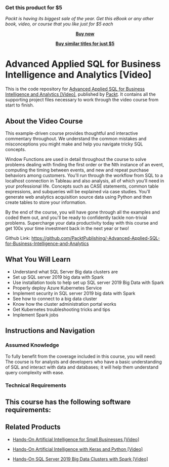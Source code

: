 
### Get this product for $5

<i>Packt is having its biggest sale of the year. Get this eBook or any other book, video, or course that you like just for $5 each</i>


<b><p align='center'>[Buy now](https://packt.link/9781788470803)</p></b>


<b><p align='center'>[Buy similar titles for just $5](https://subscription.packtpub.com/search)</p></b>


# Advanced Applied SQL for Business Intelligence and Analytics [Video]
This is the code repository for [Advanced Applied SQL for Business Intelligence and Analytics [Video]](https://www.packtpub.com/application-development/advanced-applied-sql-business-intelligence-and-analytics-video?utm_source=github&utm_medium=repository&utm_campaign=9781788470803), published by [Packt](https://www.packtpub.com/?utm_source=github). It contains all the supporting project files necessary to work through the video course from start to finish.
## About the Video Course
This example-driven course provides thoughtful and interactive commentary throughout. We understand the common mistakes and misconceptions you might make and help you navigate tricky SQL concepts.

Window Functions are used in detail throughout the course to solve problems dealing with finding the first order or the Nth instance of an event, computing the timing between events, and new and repeat purchase behaviors among customers. You'll run through the workflow from SQL to a localhost connection in Tableau and also analysis, all of which you'll need in your professional life. Concepts such as CASE statements, common table expressions, and subqueries will be explained via case studies. You'll generate web analytics acquisition source data using Python and then create tables to store your information.

By the end of the course, you will have gone through all the examples and coded them out, and you'll be ready to confidently tackle non-trivial problems. Supercharge your data productivity today with this course and get 100x your time investment back in the next year or two!

Github Link: https://github.com/PacktPublishing/-Advanced-Applied-SQL-for-Business-Intelligence-and-Analytics

<H2>What You Will Learn</H2>
<DIV class=book-info-will-learn-text>
<UL>
<LI>Understand what SQL Server Big data clusters are 
<LI>Set up SQL server 2019 big data with Spark 
<LI>Use installation tools to help set up SQL server 2019 Big Data with Spark 
<LI>Properly deploy Azure Kubernetes Service 
<LI>Implement security in SQL server 2019 big data with Spark 
<LI>See how to connect to a big data cluster 
<LI>Know how the cluster administration portal works 
<LI>Get Kubernetes troubleshooting tricks and tips 
<LI>Implement Spark jobs </LI></UL></DIV>

## Instructions and Navigation
### Assumed Knowledge
To fully benefit from the coverage included in this course, you will need:<br/>
The course is for analysts and developers who have a basic understanding of SQL and interact with data and databases; it will help them understand query complexity with ease.
### Technical Requirements
This course has the following software requirements:<br/>
-

## Related Products
* [Hands-On Artificial Intelligence for Small Businesses [Video]](https://www.packtpub.com/big-data-and-business-intelligence/hands-artificial-intelligence-small-businesses-video?utm_source=github&utm_medium=repository&utm_campaign=9781788391863)

* [Hands-On Artificial Intelligence with Keras and Python [Video]](https://www.packtpub.com/application-development/hands-artificial-intelligence-keras-and-python-video?utm_source=github&utm_medium=repository&utm_campaign=9781838557829)

* [Hands-On SQL Server 2019 Big Data Clusters with Spark [Video]](https://www.packtpub.com/big-data-and-business-intelligence/hands-sql-server-2019-big-data-clusters-spark-video?utm_source=github&utm_medium=repository&utm_campaign=9781838559755)

